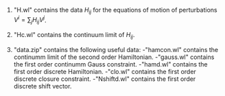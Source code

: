 

1. "H.wl" contains the data $H_{ij}$ for the equations of motion of perturbations $V^i =  \sum_j H_{ij} V^j$.

2. "Hc.wl" contains the continuum limit of $H_{ij}$.

3. "data.zip" contains the following useful data:
   -"hamcon.wl" contains the continumm limit of the second order Hamiltonian.
   -"gauss.wl" contains the first order continumm Gauss constraint.
   -"hamd.wl" contains the first order discrete Hamiltonian.
   -"clo.wl" contains the first order discrete closure constraint.
   -"Nshiftd.wl" contains the first order discrete shift vector.
